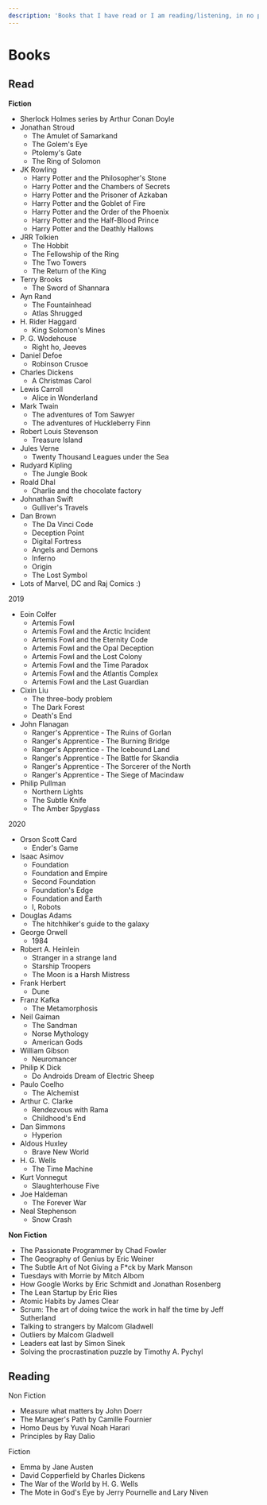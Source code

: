 ```yaml
---
description: 'Books that I have read or I am reading/listening, in no particular order'
---
```


# Books

## Read

**Fiction**

* Sherlock Holmes series by Arthur Conan Doyle
* Jonathan Stroud
  * The Amulet of Samarkand
  * The Golem's Eye
  * Ptolemy's Gate
  * The Ring of Solomon
* JK Rowling
  * Harry Potter and the Philosopher's Stone
  * Harry Potter and the Chambers of Secrets
  * Harry Potter and the Prisoner of Azkaban
  * Harry Potter and the Goblet of Fire
  * Harry Potter and the Order of the Phoenix
  * Harry Potter and the Half-Blood Prince
  * Harry Potter and the Deathly Hallows
* JRR Tolkien
  * The Hobbit
  * The Fellowship of the Ring
  * The Two Towers
  * The Return of the King
* Terry Brooks
  * The Sword of Shannara
* Ayn Rand
  * The Fountainhead
  * Atlas Shrugged
* H. Rider Haggard
  * King Solomon's Mines
* P. G. Wodehouse
  * Right ho, Jeeves
* Daniel Defoe
  * Robinson Crusoe
* Charles Dickens
  * A Christmas Carol
* Lewis Carroll
  * Alice in Wonderland
* Mark Twain
  * The adventures of Tom Sawyer
  * The adventures of Huckleberry Finn
* Robert Louis Stevenson
  * Treasure Island
* Jules Verne
  * Twenty Thousand Leagues under the Sea
* Rudyard Kipling
  * The Jungle Book
* Roald Dhal
  * Charlie and the chocolate factory 
* Johnathan Swift
  * Gulliver's Travels
* Dan Brown
  * The Da Vinci Code
  * Deception Point
  * Digital Fortress
  * Angels and Demons
  * Inferno
  * Origin
  * The Lost Symbol
* Lots of Marvel, DC and Raj Comics :\)

2019

* Eoin Colfer
  * Artemis Fowl
  * Artemis Fowl and the Arctic Incident
  * Artemis Fowl and the Eternity Code
  * Artemis Fowl and the Opal Deception
  * Artemis Fowl and the Lost Colony
  * Artemis Fowl and the Time Paradox
  * Artemis Fowl and the Atlantis Complex
  * Artemis Fowl and the Last Guardian
* Cixin Liu
  * The three-body problem
  * The Dark Forest
  * Death's End
* John Flanagan
  * Ranger's Apprentice - The Ruins of Gorlan
  * Ranger's Apprentice - The Burning Bridge
  * Ranger's Apprentice - The Icebound Land
  * Ranger's Apprentice - The Battle for Skandia
  * Ranger's Apprentice - The Sorcerer of the North
  * Ranger's Apprentice - The Siege of Macindaw
* Philip Pullman
  * Northern Lights
  * The Subtle Knife
  * The Amber Spyglass

2020

* Orson Scott Card
  * Ender's Game
* Isaac Asimov
  * Foundation
  * Foundation and Empire
  * Second Foundation
  * Foundation's Edge
  * Foundation and Earth
  * I, Robots
* Douglas Adams
  * The hitchhiker's guide to the galaxy
* George Orwell
  * 1984
* Robert A. Heinlein
  * Stranger in a strange land
  * Starship Troopers
  * The Moon is a Harsh Mistress
* Frank Herbert
  * Dune
* Franz Kafka
  * The Metamorphosis
* Neil Gaiman
  * The Sandman
  * Norse Mythology
  * American Gods
* William Gibson
  * Neuromancer
* Philip K Dick
  * Do Androids Dream of Electric Sheep
* Paulo Coelho
  * The Alchemist
* Arthur C. Clarke
  * Rendezvous with Rama
  * Childhood's End
* Dan Simmons
  * Hyperion
* Aldous Huxley
  * Brave New World
* H. G. Wells
  * The Time Machine
* Kurt Vonnegut
  * Slaughterhouse Five
* Joe Haldeman
  * The Forever War
* Neal Stephenson
  * Snow Crash

**Non Fiction**

* The Passionate Programmer by Chad Fowler
* The Geography of Genius by Eric Weiner
* The Subtle Art of Not Giving a F\*ck by Mark Manson
* Tuesdays with Morrie by Mitch Albom
* How Google Works by Eric Schmidt and Jonathan Rosenberg
* The Lean Startup by Eric Ries
* Atomic Habits by James Clear
* Scrum: The art of doing twice the work in half the time by Jeff Sutherland
* Talking to strangers by Malcom Gladwell
* Outliers by Malcom Gladwell
* Leaders eat last by Simon Sinek
* Solving the procrastination puzzle by Timothy A. Pychyl



## Reading

Non Fiction

* Measure what matters by John Doerr
* The Manager's Path by Camille Fournier
* Homo Deus by Yuval Noah Harari
* Principles by Ray Dalio

Fiction

* Emma by Jane Austen
* David Copperfield by Charles Dickens
* The War of the World by H. G. Wells
* The Mote in God's Eye by Jerry Pournelle and Lary Niven

